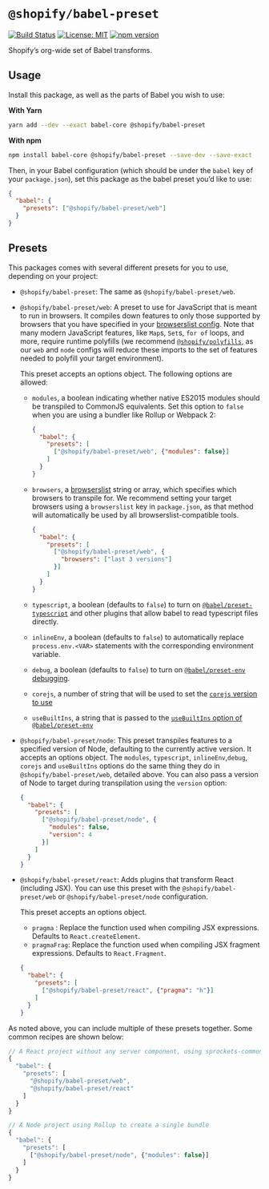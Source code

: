 # `@shopify/babel-preset`

[![Build Status](https://travis-ci.com/Shopify/web-foundation.svg?branch=main)](https://travis-ci.com/Shopify/web-foundation)
[![License: MIT](https://img.shields.io/badge/License-MIT-green.svg)](../../LICENSE.md) [![npm version](https://badge.fury.io/js/%40shopify%2Fbabel-preset.svg)](https://badge.fury.io/js/%40shopify%2Fbabel-preset.svg)

Shopify’s org-wide set of Babel transforms.

## Usage

Install this package, as well as the parts of Babel you wish to use:

**With Yarn**

```bash
yarn add --dev --exact babel-core @shopify/babel-preset
```

**With npm**

```bash
npm install babel-core @shopify/babel-preset --save-dev --save-exact
```

Then, in your Babel configuration (which should be under the `babel` key of your `package.json`), set this package as the babel preset you’d like to use:

```json
{
  "babel": {
    "presets": ["@shopify/babel-preset/web"]
  }
}
```

## Presets

This packages comes with several different presets for you to use, depending on your project:

- `@shopify/babel-preset`: The same as `@shopify/babel-preset/web`.

- `@shopify/babel-preset/web`: A preset to use for JavaScript that is meant to run in browsers. It compiles down features to only those supported by browsers that you have specified in your [browserslist config](https://github.com/browserslist/browserslist). Note that many modern JavaScript features, like `Map`s, `Set`s, `for of` loops, and more, require runtime polyfills (we recommend [`@shopify/polyfills`](https://github.com/Shopify/quilt/tree/master/packages/polyfills), as our `web` and `node` configs will reduce these imports to the set of features needed to polyfill your target environment).

  This preset accepts an options object. The following options are allowed:

    - `modules`, a boolean indicating whether native ES2015 modules should be transpiled to CommonJS equivalents. Set this option to `false` when you are using a bundler like Rollup or Webpack 2:

      ```json
      {
        "babel": {
          "presets": [
            ["@shopify/babel-preset/web", {"modules": false}]
          ]
        }
      }
      ```

    - `browsers`, a [browserslist](https://github.com/ai/browserslist) string or array, which specifies which browsers to transpile for. We recommend setting your target browsers using a `browserslist` key in `package.json`, as that method will automatically be used by all browserslist-compatible tools.

      ```json
      {
        "babel": {
          "presets": [
            ["@shopify/babel-preset/web", {
              "browsers": ["last 3 versions"]
            }]
          ]
        }
      }
      ```

    - `typescript`, a boolean (defaults to `false`) to turn on [`@babel/preset-typescript`](https://babeljs.io/docs/en/babel-preset-typescript) and  other plugins that allow babel to read typescript files directly.

    - `inlineEnv`, a boolean (defaults to `false`) to automatically replace `process.env.<VAR>` statements with the corresponding environment variable.

    - `debug`, a boolean (defaults to `false`) to turn on [`@babel/preset-env` debugging](https://github.com/babel/babel/tree/master/packages/babel-preset-env#debug).

    - `corejs`, a number of string that will be used to set the [`corejs` version to use](https://babeljs.io/blog/2019/03/19/7.4.0#core-js-3-7646-https-githubcom-babel-babel-pull-7646)

    - `useBuiltIns`, a string that is passed to the [`useBuiltIns` option of `@babel/preset-env`](https://babeljs.io/docs/en/babel-preset-env#usebuiltins)

- `@shopify/babel-preset/node`: This preset transpiles features to a specified version of Node, defaulting to the currently active version. It accepts an options object. The `modules`, `typescript`, `inlineEnv`,`debug`, `corejs` and `useBuiltIns` options do the same thing they do in `@shopify/babel-preset/web`, detailed above. You can also pass a version of Node to target during transpilation using the `version` option:

  ```json
  {
    "babel": {
      "presets": [
        ["@shopify/babel-preset/node", {
          "modules": false,
          "version": 4
        }]
      ]
    }
  }
  ```

- `@shopify/babel-preset/react`: Adds plugins that transform React (including JSX). You can use this preset with the `@shopify/babel-preset/web` or `@shopify/babel-preset/node` configuration.

  This preset accepts an options object.
  - `pragma` : Replace the function used when compiling JSX expressions. Defaults to `React.createElement`.
  - `pragmaFrag`: Replace the function used when compiling JSX fragment expressions. Defaults to `React.Fragment`.

  ```json
  {
    "babel": {
      "presets": [
        ["@shopify/babel-preset/react", {"pragma": "h"}]
      ]
    }
  }
  ```

As noted above, you can include multiple of these presets together. Some common recipes are shown below:

```js
// A React project without any server component, using sprockets-commoner for bundling
{
  "babel": {
    "presets": [
      "@shopify/babel-preset/web",
      "@shopify/babel-preset/react"
    ]
  }
}

// A Node project using Rollup to create a single bundle
{
  "babel": {
    "presets": [
      ["@shopify/babel-preset/node", {"modules": false}]
    ]
  }
}
```
